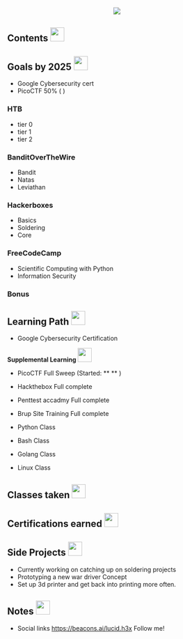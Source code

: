 # 
<p align="center">
<img src="https://i.pinimg.com/originals/33/5f/6d/335f6d0c74c29626008bae58feb98808.gif">
</p>


## Contents <img src = "https://c.tenor.com/RkILblKtLTEAAAAd/ms-wake-up.gif" width = 32px> </h2>

## <h2> Goals by  2025 <img src = "https://media2.giphy.com/media/QssGEmpkyEOhBCb7e1/giphy.gif?cid=ecf05e47a0n3gi1bfqntqmob8g9aid1oyj2wr3ds3mg700bl&rid=giphy.gif" width = 32px> </h2>
- Google Cybersecurity cert
- PicoCTF 50% ( )
### HTB
- tier 0
- tier 1
- tier 2
### BanditOverTheWire
- Bandit
- Natas
- Leviathan
### Hackerboxes
- Basics
- Soldering
- Core
### FreeCodeCamp
- Scientific Computing with Python
- Information Security
### Bonus


## <h2> Learning Path <img src = "https://media2.giphy.com/media/QssGEmpkyEOhBCb7e1/giphy.gif?cid=ecf05e47a0n3gi1bfqntqmob8g9aid1oyj2wr3ds3mg700bl&rid=giphy.gif" width = 32px> </h2>
 
- Google Cybersecurity Certification 

**Supplemental Learning** <img src = "https://media2.giphy.com/media/QssGEmpkyEOhBCb7e1/giphy.gif?cid=ecf05e47a0n3gi1bfqntqmob8g9aid1oyj2wr3ds3mg700bl&rid=giphy.gif" width = 32px> </h2>

- PicoCTF Full Sweep (Started: **  ** )

- Hackthebox Full complete

- Penttest accadmy Full complete

- Brup Site Training Full complete

- Python Class

- Bash Class

- Golang Class

- Linux Class


## Classes taken <img src = "https://media2.giphy.com/media/QssGEmpkyEOhBCb7e1/giphy.gif?cid=ecf05e47a0n3gi1bfqntqmob8g9aid1oyj2wr3ds3mg700bl&rid=giphy.gif" width = 32px> </h2>

## Certifications earned <img src = "https://media2.giphy.com/media/QssGEmpkyEOhBCb7e1/giphy.gif?cid=ecf05e47a0n3gi1bfqntqmob8g9aid1oyj2wr3ds3mg700bl&rid=giphy.gif" width = 32px> </h2>

## Side Projects <img src = "https://media2.giphy.com/media/QssGEmpkyEOhBCb7e1/giphy.gif?cid=ecf05e47a0n3gi1bfqntqmob8g9aid1oyj2wr3ds3mg700bl&rid=giphy.gif" width = 32px> </h2>
- Currently working on catching up on soldering projects
- Prototyping a new war driver Concept
- Set up 3d printer and get back into printing more often.

## Notes <img src = "https://media2.giphy.com/media/QssGEmpkyEOhBCb7e1/giphy.gif?cid=ecf05e47a0n3gi1bfqntqmob8g9aid1oyj2wr3ds3mg700bl&rid=giphy.gif" width = 32px> </h2>

* Social links https://beacons.ai/lucid.h3x Follow me!
